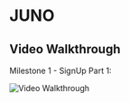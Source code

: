 # JUNO

## Video Walkthrough

Milestone 1 - SignUp Part 1:

<img src='http://g.recordit.co/F3rzkHstbS.gif' title='Video Walkthrough' width='' alt='Video Walkthrough' />
